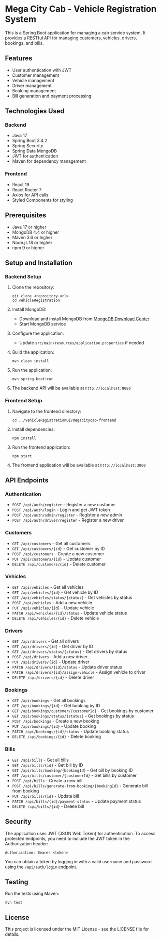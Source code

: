 # Mega City Cab - Vehicle Registration System

This is a Spring Boot application for managing a cab service system. It provides a RESTful API for managing customers, vehicles, drivers, bookings, and bills.

## Features

- User authentication with JWT
- Customer management
- Vehicle management
- Driver management
- Booking management
- Bill generation and payment processing

## Technologies Used

### Backend
- Java 17
- Spring Boot 3.4.2
- Spring Security
- Spring Data MongoDB
- JWT for authentication
- Maven for dependency management

### Frontend
- React 19
- React Router 7
- Axios for API calls
- Styled Components for styling

## Prerequisites

- Java 17 or higher
- MongoDB 4.4 or higher
- Maven 3.6 or higher
- Node.js 18 or higher
- npm 9 or higher

## Setup and Installation

### Backend Setup

1. Clone the repository:
   ```
   git clone <repository-url>
   cd vehicleRegistration
   ```

2. Install MongoDB:
   - Download and install MongoDB from [MongoDB Download Center](https://www.mongodb.com/try/download/community)
   - Start MongoDB service

3. Configure the application:
   - Update `src/main/resources/application.properties` if needed

4. Build the application:
   ```
   mvn clean install
   ```

5. Run the application:
   ```
   mvn spring-boot:run
   ```

6. The backend API will be available at `http://localhost:8080`

### Frontend Setup

1. Navigate to the frontend directory:
   ```
   cd ../VehicleRegistrationUI/megacitycab-frontend
   ```

2. Install dependencies:
   ```
   npm install
   ```

3. Run the frontend application:
   ```
   npm start
   ```

4. The frontend application will be available at `http://localhost:3000`

## API Endpoints

### Authentication
- `POST /api/auth/register` - Register a new customer
- `POST /api/auth/login` - Login and get JWT token
- `POST /api/auth/admin/register` - Register a new admin
- `POST /api/auth/driver/register` - Register a new driver

### Customers
- `GET /api/customers` - Get all customers
- `GET /api/customers/{id}` - Get customer by ID
- `POST /api/customers` - Create a new customer
- `PUT /api/customers/{id}` - Update customer
- `DELETE /api/customers/{id}` - Delete customer

### Vehicles
- `GET /api/vehicles` - Get all vehicles
- `GET /api/vehicles/{id}` - Get vehicle by ID
- `GET /api/vehicles/status/{status}` - Get vehicles by status
- `POST /api/vehicles` - Add a new vehicle
- `PUT /api/vehicles/{id}` - Update vehicle
- `PATCH /api/vehicles/{id}/status` - Update vehicle status
- `DELETE /api/vehicles/{id}` - Delete vehicle

### Drivers
- `GET /api/drivers` - Get all drivers
- `GET /api/drivers/{id}` - Get driver by ID
- `GET /api/drivers/status/{status}` - Get drivers by status
- `POST /api/drivers` - Add a new driver
- `PUT /api/drivers/{id}` - Update driver
- `PATCH /api/drivers/{id}/status` - Update driver status
- `PATCH /api/drivers/{id}/assign-vehicle` - Assign vehicle to driver
- `DELETE /api/drivers/{id}` - Delete driver

### Bookings
- `GET /api/bookings` - Get all bookings
- `GET /api/bookings/{id}` - Get booking by ID
- `GET /api/bookings/customer/{customerId}` - Get bookings by customer
- `GET /api/bookings/status/{status}` - Get bookings by status
- `POST /api/bookings` - Create a new booking
- `PUT /api/bookings/{id}` - Update booking
- `PATCH /api/bookings/{id}/status` - Update booking status
- `DELETE /api/bookings/{id}` - Delete booking

### Bills
- `GET /api/bills` - Get all bills
- `GET /api/bills/{id}` - Get bill by ID
- `GET /api/bills/booking/{bookingId}` - Get bill by booking ID
- `GET /api/bills/customer/{customerId}` - Get bills by customer
- `POST /api/bills` - Create a new bill
- `POST /api/bills/generate-from-booking/{bookingId}` - Generate bill from booking
- `PUT /api/bills/{id}` - Update bill
- `PATCH /api/bills/{id}/payment-status` - Update payment status
- `DELETE /api/bills/{id}` - Delete bill

## Security

The application uses JWT (JSON Web Token) for authentication. To access protected endpoints, you need to include the JWT token in the Authorization header:

```
Authorization: Bearer <token>
```

You can obtain a token by logging in with a valid username and password using the `/api/auth/login` endpoint.

## Testing

Run the tests using Maven:

```
mvn test
```

## License

This project is licensed under the MIT License - see the LICENSE file for details.
